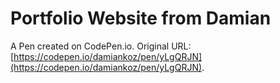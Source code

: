 # Portfolio Website from Damian

A Pen created on CodePen.io. Original URL: [https://codepen.io/damiankoz/pen/yLgQRJN](https://codepen.io/damiankoz/pen/yLgQRJN).

